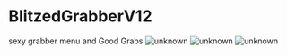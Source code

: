 # BlitzedGrabberV12
sexy grabber menu and Good Grabs
![unknown](https://user-images.githubusercontent.com/107792605/174576138-f051ada4-2331-43b1-9ed8-0d344647584f.png)
![unknown](https://user-images.githubusercontent.com/107792605/174576152-3a509b0c-e49c-4152-b0bd-026c5b226ed5.png)
![unknown](https://user-images.githubusercontent.com/107792605/174576169-7319f72b-08b4-4b66-af56-4a5b7c2635de.png)

